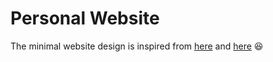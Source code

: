 # Personal Website

The minimal website design is inspired from [here](https://motherfuckingwebsite.com/)
and [here](http://bettermotherfuckingwebsite.com/) :laughing:

